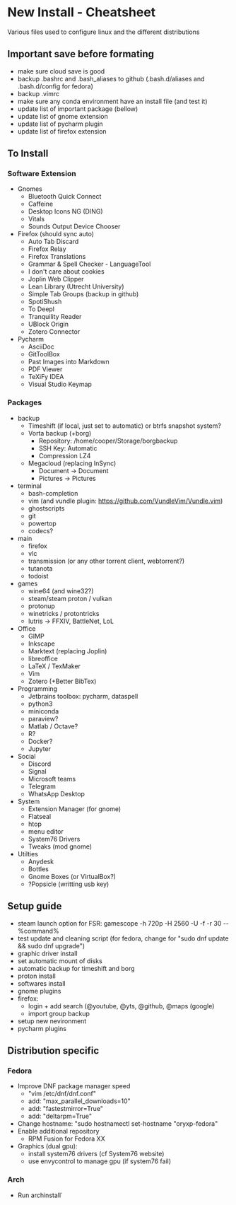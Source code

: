 # New Install - Cheatsheet
Various files used to configure linux and the different distributions

## Important save before formating
- make sure cloud save is good
- backup .bashrc and .bash_aliases to github (.bash.d/aliases and .bash.d/config for fedora)
- backup .vimrc
- make sure any conda environment have an install file (and test it)
- update list of important package (bellow)
- update list of gnome extension
- update list of pycharm plugin
- update list of firefox extension

## To Install
### Software Extension
- Gnomes
    - Bluetooth Quick Connect
    - Caffeine
    - Desktop Icons NG (DING)
    - Vitals
    - Sounds Output Device Chooser
- Firefox (should sync auto)
    - Auto Tab Discard
    - Firefox Relay
    - Firefox Translations
    - Grammar & Spell Checker - LanguageTool
    - I don't care about cookies
    - Joplin Web Clipper
    - Lean Library (Utrecht University)
    - Simple Tab Groups (backup in github)
    - SpotiShush
    - To Deepl
    - Tranquility Reader
    - UBlock Origin
    - Zotero Connector
- Pycharm
    - AsciiDoc
    - GitToolBox
    - Past Images into Markdown
    - PDF Viewer
    - TeXiFy IDEA
    - Visual Studio Keymap

### Packages
- backup
    - Timeshift (if local, just set to automatic) or btrfs snapshot system?
    - Vorta backup (+borg)
        - Repository: /home/cooper/Storage/borgbackup
        - SSH Key: Automatic
        - Compression LZ4
    - Megacloud (replacing InSync)
        - Document -> Document
        - Pictures -> Pictures
- terminal
    - bash-completion
    - vim (and vundle plugin: https://github.com/VundleVim/Vundle.vim)
    - ghostscripts
    - git
    - powertop
    - codecs?
- main
    - firefox
    - vlc
    - transmission (or any other torrent client, webtorrent?)
    - tutanota
    - todoist
- games
    - wine64 (and wine32?)
    - steam/steam proton / vulkan
    - protonup
    - winetricks / protontricks
    - lutris -> FFXIV, BattleNet, LoL
- Office
    - GIMP
    - Inkscape
    - Marktext (replacing Joplin)
    - libreoffice
    - LaTeX / TexMaker
    - Vim
    - Zotero (+Better BibTex)
- Programming
    - Jetbrains toolbox: pycharm, dataspell
    - python3
    - miniconda
    - paraview?
    - Matlab / Octave?
    - R?
    - Docker?
    - Jupyter
- Social
    - Discord
    - Signal
    - Microsoft teams
    - Telegram
    - WhatsApp Desktop
- System
    - Extension Manager (for gnome)
    - Flatseal
    - htop
    - menu editor
    - System76 Drivers
    - Tweaks (mod gnome)
- Utilties
    - Anydesk
    - Bottles
    - Gnome Boxes (or VirtualBox?)
    - ?Popsicle (writting usb key)

## Setup guide
- steam launch option for FSR: gamescope -h 720p -H 2560 -U -f -r 30 -- %command%
- test update and cleaning script (for fedora, change for "sudo dnf update && sudo dnf upgrade")
- graphic driver install
- set automatic mount of disks
- automatic backup for timeshift and borg
- proton install 
- softwares install
- gnome plugins
- firefox: 
    - login + add search (@youtube, @yts, @github, @maps (google)
    - import group backup
- setup new nevironment
- pycharm plugins


## Distribution specific
### Fedora
- Improve DNF package manager speed
    - "vim /etc/dnf/dnf.conf"
    - add: "max_parallel_downloads=10"
    - add: "fastestmirror=True"
    - add: "deltarpm=True"
- Change hostname: "sudo hostnamectl set-hostname "oryxp-fedora"
- Enable additional repository
    - RPM Fusion for Fedora XX
- Graphics (dual gpu):
    - install system76 drivers (cf System76 website)
    - use envycontrol to manage gpu (if system76 fail)
    
### Arch
- Run archinstall`
